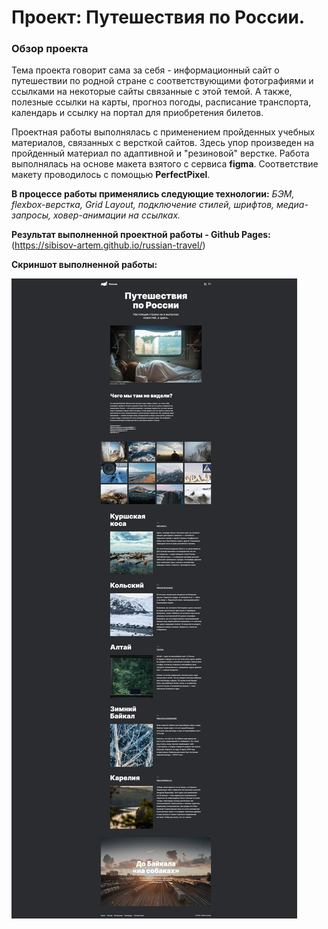 # Проект: Путешествия по России.

### Обзор проекта

Тема проекта говорит сама за себя - информационный сайт о путешествии по родной стране с соответствующими фотографиями и ссылками на некоторые сайты связанные с этой темой. А также, полезные ссылки на карты, прогноз погоды, расписание транспорта, календарь и ссылку на портал для приобретения билетов.

Проектная работы выполнялась с применением пройденных учебных материалов, связанных с версткой сайтов. Здесь упор произведен на пройденный материал по адаптивной и "резиновой" верстке.
Работа выполнялась на основе макета взятого с сервиса **figma**. Соответствие макету проводилось с помощью **PerfectPixel**.

**В процессе работы применялись следующие технологии:**
*БЭМ, flexbox-верстка, Grid Layout, подключение стилей, шрифтов, медиа-запросы, ховер-анимации на ссылках.*

**Результат выполненной проектной работы - Github Pages:** (https://sibisov-artem.github.io/russian-travel/)

**Скриншот выполненной работы:** 

![Скриншот выполненной работы](./screenshot/screenshot.png)

